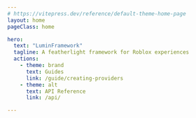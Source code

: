 ```yaml
---
# https://vitepress.dev/reference/default-theme-home-page
layout: home
pageClass: home

hero:
  text: "LuminFramework"
  tagline: A featherlight framework for Roblox experiences
  actions:
    - theme: brand
      text: Guides
      link: /guide/creating-providers
    - theme: alt
      text: API Reference
      link: /api/

---
```

